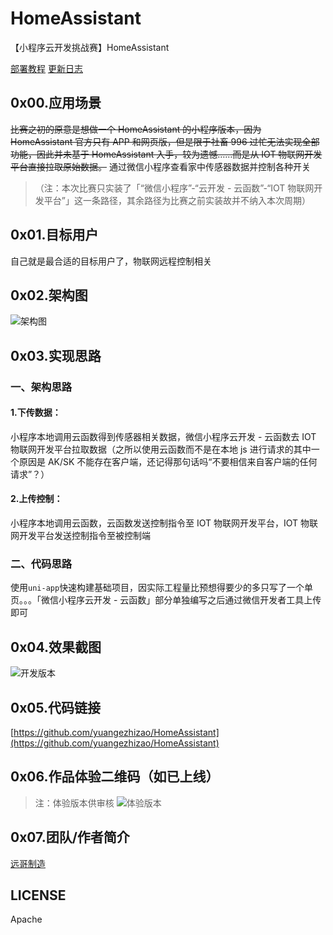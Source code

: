 # HomeAssistant
【小程序云开发挑战赛】HomeAssistant

[部署教程](https://github.com/yuangezhizao/HomeAssistant/blob/master/deployment.md)
[更新日志](https://github.com/yuangezhizao/HomeAssistant/blob/master/changelog.md)

## 0x00.应用场景
~~比赛之初的原意是想做一个 HomeAssistant 的小程序版本，因为 HomeAssistant 官方只有 APP 和网页版，但是限于社畜 996 过忙无法实现全部功能，因此并未基于 HomeAssistant 入手，较为遗憾……而是从 IOT 物联网开发平台直接拉取原始数据。~~
通过微信小程序查看家中传感器数据并控制各种开关
> （注：本次比赛只实装了「“微信小程序”-“云开发 - 云函数”-“IOT 物联网开发平台”」这一条路径，其余路径为比赛之前实装故并不纳入本次周期）

## 0x01.目标用户
自己就是最合适的目标用户了，物联网远程控制相关

## 0x02.架构图
![架构图](https://i1.yuangezhizao.cn/Win-10/20200920215122.jpg!webp)

## 0x03.实现思路
### 一、架构思路
#### 1.下传数据：
小程序本地调用云函数得到传感器相关数据，微信小程序云开发 - 云函数去 IOT 物联网开发平台拉取数据（之所以使用云函数而不是在本地 js 进行请求的其中一个原因是 AK/SK 不能存在客户端，还记得那句话吗“不要相信来自客户端的任何请求”？）
#### 2.上传控制：
小程序本地调用云函数，云函数发送控制指令至 IOT 物联网开发平台，IOT 物联网开发平台发送控制指令至被控制端
### 二、代码思路
使用`uni-app`快速构建基础项目，因实际工程量比预想得要少的多只写了一个单页。。。「微信小程序云开发 - 云函数」部分单独编写之后通过微信开发者工具上传即可

## 0x04.效果截图
![开发版本](https://i1.yuangezhizao.cn/Redmi-K20Pro/Screenshot_2020-09-20-21-09-27-232_com.tencent.mm.jpg!webp)

## 0x05.代码链接
[https://github.com/yuangezhizao/HomeAssistant](https://github.com/yuangezhizao/HomeAssistant)

## 0x06.作品体验二维码（如已上线）
> 注：体验版本供审核
![体验版本](https://i1.yuangezhizao.cn/Win-10/mp-dev.jpg!webp)

## 0x07.团队/作者简介
[远哥制造](https://www.yuangezhizao.cn)

## LICENSE
Apache
